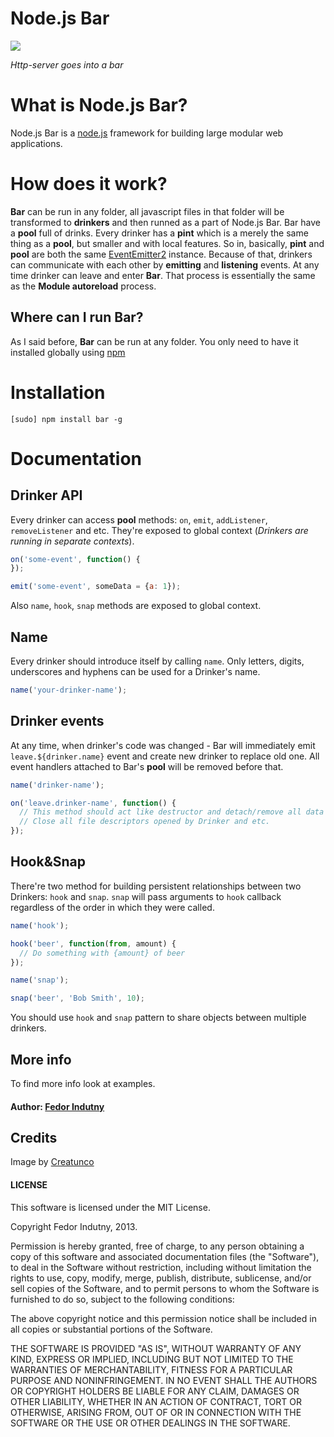 # Node.js Bar

<img src="https://raw.github.com/indutny/bar/master/bar.jpg" />

*Http-server goes into a bar*

# What is Node.js Bar?

Node.js Bar is a [node.js](http://node.js.org) framework for building large modular web applications.

# How does it work?

**Bar** can be run in any folder, all javascript files in that folder will be transformed to **drinkers** and then runned as a part of Node.js Bar. Bar have a **pool** full of drinks. Every drinker has a **pint** which is a merely the same thing as a **pool**, but smaller and with local features.
So in, basically, **pint** and **pool** are both the same [EventEmitter2](https://github.com/hij1nx/EventEmitter2) instance. Because of that, drinkers can communicate with each other by **emitting** and **listening** events.
At any time drinker can leave and enter **Bar**. That process is essentially the same as the **Module autoreload** process.

## Where can I run Bar?

As I said before, **Bar** can be run at any folder. You only need to have it installed globally using [npm](https://github.com/isaacs/npm)

# Installation

```
[sudo] npm install bar -g
```

# Documentation

## Drinker API

Every drinker can access **pool** methods: `on`, `emit`, `addListener`, `removeListener` and etc. They're exposed to global context (*Drinkers are running in separate contexts*).

```javascript
on('some-event', function() {
});

emit('some-event', someData = {a: 1});
```

Also `name`, `hook`, `snap` methods are exposed to global context.

## Name

Every drinker should introduce itself by calling `name`. Only letters, digits, underscores and hyphens can be used for a Drinker's name.

```javascript
name('your-drinker-name');
```

## Drinker events

At any time, when drinker's code was changed - Bar will immediately emit `leave.${drinker.name}` event and create new drinker to replace old one. All event handlers attached to Bar's **pool** will be removed before that.

```javascript
name('drinker-name');

on('leave.drinker-name', function() {
  // This method should act like destructor and detach/remove all data
  // Close all file descriptors opened by Drinker and etc.
});
```

## Hook&Snap

There're two method for building persistent relationships between two Drinkers: `hook` and `snap`. `snap` will pass arguments to `hook` callback regardless of the order in which they were called.

```javascript
name('hook');

hook('beer', function(from, amount) {
  // Do something with {amount} of beer
});
```

```javascript
name('snap');

snap('beer', 'Bob Smith', 10);
```

You should use `hook` and `snap` pattern to share objects between multiple drinkers.

## More info

To find more info look at examples.

#### Author: [Fedor Indutny](http://indutny.com/)


## Credits

Image by [Creatunco](http://creatunco.deviantart.com/)

#### LICENSE

This software is licensed under the MIT License.

Copyright Fedor Indutny, 2013.

Permission is hereby granted, free of charge, to any person obtaining a
copy of this software and associated documentation files (the
"Software"), to deal in the Software without restriction, including
without limitation the rights to use, copy, modify, merge, publish,
distribute, sublicense, and/or sell copies of the Software, and to permit
persons to whom the Software is furnished to do so, subject to the
following conditions:

The above copyright notice and this permission notice shall be included
in all copies or substantial portions of the Software.

THE SOFTWARE IS PROVIDED "AS IS", WITHOUT WARRANTY OF ANY KIND, EXPRESS
OR IMPLIED, INCLUDING BUT NOT LIMITED TO THE WARRANTIES OF
MERCHANTABILITY, FITNESS FOR A PARTICULAR PURPOSE AND NONINFRINGEMENT. IN
NO EVENT SHALL THE AUTHORS OR COPYRIGHT HOLDERS BE LIABLE FOR ANY CLAIM,
DAMAGES OR OTHER LIABILITY, WHETHER IN AN ACTION OF CONTRACT, TORT OR
OTHERWISE, ARISING FROM, OUT OF OR IN CONNECTION WITH THE SOFTWARE OR THE
USE OR OTHER DEALINGS IN THE SOFTWARE.
